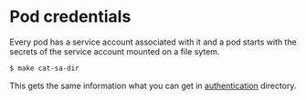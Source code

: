 
# Pod credentials

Every pod has a service account associated with it and a pod starts with the secrets of the service account mounted on a file sytem.

```sh
$ make cat-sa-dir
```

This gets the same information what you can get in [authentication](../authentication/README.md) directory.
